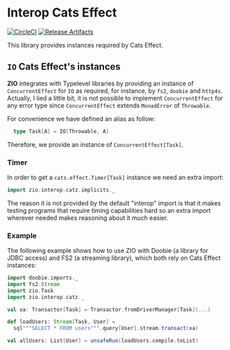 # Interop Cats Effect

[![CircleCI][ci-badge]][ci-url]
[![Release Artifacts][Badge-SonatypeReleases]][Link-SonatypeReleases]

This library provides instances required by Cats Effect.

## `IO` Cats Effect's instances

**ZIO** integrates with Typelevel libraries by providing an instance of `ConcurrentEffect` for `IO` as required, for instance, by `fs2`, `doobie` and `http4s`. Actually, I lied a little bit, it is not possible to implement `ConcurrentEffect` for any error type since `ConcurrentEffect` extends `MonadError` of `Throwable`.

For convenience we have defined an alias as follow:

```scala
  type Task[A] = IO[Throwable, A]
```

Therefore, we provide an instance of `ConcurrentEffect[Task]`.

### Timer

In order to get a `cats.effect.Timer[Task]` instance we need an extra import:

```scala
import zio.interop.catz.implicits._
```

The reason it is not provided by the default "interop" import is that it makes testing programs that require timing capabilities hard so an extra import wherever needed makes reasoning about it much easier.

### Example

The following example shows how to use ZIO with Doobie (a library for JDBC access) and FS2 (a streaming library), which both rely on Cats Effect instances:

```scala
import doobie.imports._
import fs2.Stream
import zio.Task
import zio.interop.catz._

val xa: Transactor[Task] = Transactor.fromDriverManager[Task](...)

def loadUsers: Stream[Task, User] =
  sql"""SELECT * FROM users""".query[User].stream.transact(xa)

val allUsers: List[User] = unsafeRun(loadUsers.compile.toList)
```

[ci-badge]: https://circleci.com/gh/zio/interop-cats/tree/master.svg?style=svg
[ci-url]: https://circleci.com/gh/zio/interop-cats/tree/master
[Link-SonatypeReleases]: https://oss.sonatype.org/content/repositories/releases/dev/zio/zio-interop-cats_2.12/
[Badge-SonatypeReleases]: https://img.shields.io/nexus/r/https/oss.sonatype.org/dev.zio/zio-interop-cats_2.12.svg
